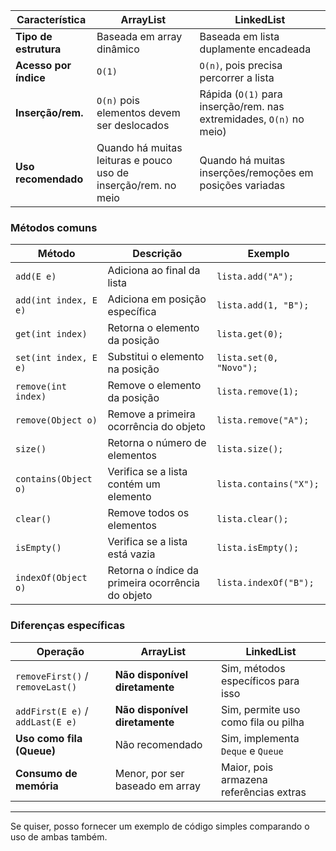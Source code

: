 
| **Característica**    | **ArrayList**                                                  | **LinkedList**                                                      |
| --------------------- | -------------------------------------------------------------- | ------------------------------------------------------------------- |
| **Tipo de estrutura** | Baseada em array dinâmico                                      | Baseada em lista duplamente encadeada                               |
| **Acesso por índice** | `O(1)`                                                         | `O(n)`, pois precisa percorrer a lista                              |
| **Inserção/rem.**     | `O(n)` pois elementos devem ser deslocados                     | Rápida (`O(1)` para inserção/rem. nas extremidades, `O(n)` no meio) |
| **Uso recomendado**   | Quando há muitas leituras e pouco uso de inserção/rem. no meio | Quando há muitas inserções/remoções em posições variadas            |
### Métodos comuns

| **Método**            | **Descrição**                                     | **Exemplo**             |
| --------------------- | ------------------------------------------------- | ----------------------- |
| `add(E e)`            | Adiciona ao final da lista                        | `lista.add("A");`       |
| `add(int index, E e)` | Adiciona em posição específica                    | `lista.add(1, "B");`    |
| `get(int index)`      | Retorna o elemento da posição                     | `lista.get(0);`         |
| `set(int index, E e)` | Substitui o elemento na posição                   | `lista.set(0, "Novo");` |
| `remove(int index)`   | Remove o elemento da posição                      | `lista.remove(1);`      |
| `remove(Object o)`    | Remove a primeira ocorrência do objeto            | `lista.remove("A");`    |
| `size()`              | Retorna o número de elementos                     | `lista.size();`         |
| `contains(Object o)`  | Verifica se a lista contém um elemento            | `lista.contains("X");`  |
| `clear()`             | Remove todos os elementos                         | `lista.clear();`        |
| `isEmpty()`           | Verifica se a lista está vazia                    | `lista.isEmpty();`      |
| `indexOf(Object o)`   | Retorna o índice da primeira ocorrência do objeto | `lista.indexOf("B");`   |
### Diferenças específicas

| **Operação**                     | **ArrayList**                   | **LinkedList**                          |
| -------------------------------- | ------------------------------- | --------------------------------------- |
| `removeFirst()` / `removeLast()` | **Não disponível diretamente**  | Sim, métodos específicos para isso      |
| `addFirst(E e)` / `addLast(E e)` | **Não disponível diretamente**  | Sim, permite uso como fila ou pilha     |
| **Uso como fila (Queue)**        | Não recomendado                 | Sim, implementa `Deque` e `Queue`       |
| **Consumo de memória**           | Menor, por ser baseado em array | Maior, pois armazena referências extras |

---

Se quiser, posso fornecer um exemplo de código simples comparando o uso de ambas também.